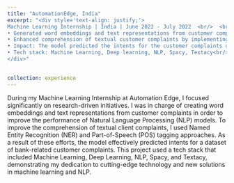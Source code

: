 ```yaml
---
title: "AutomationEdge, India"
excerpt: "<div style='text-align: justify;'>
Machine Learning Internship | India | June 2022 - July 2022  <br/>  <br/>
• Generated word embeddings and text representations from customer complaints to enhance the NLP models’ performance. <br/>
• Enhanced comprehension of textual customer complaints by implementing NER and POS tagging methods.<br/>
• Impact: The model predicted the intents for the customer complaints dataset of banks.<br/>
• Tech stack: Machine Learning, Deep learning, NLP, Spacy, Textacy<br/>
</div>"

   
collection: experience
---
```


During my Machine Learning Internship at Automation Edge, I focused significantly on research-driven initiatives. I was in charge of creating word embeddings and text representations from customer complaints in order to improve the performance of Natural Language Processing (NLP) models. To improve the comprehension of textual client complaints, I used Named Entity Recognition (NER) and Part-of-Speech (POS) tagging approaches. As a result of these efforts, the model effectively predicted intents for a dataset of bank-related customer complaints. This project used a tech stack that included Machine Learning, Deep Learning, NLP, Spacy, and Textacy, demonstrating my dedication to cutting-edge technology and new solutions in machine learning and NLP.
